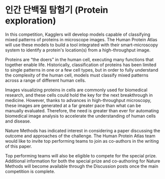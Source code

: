 # 인간 단백질 탐험기 (Protein exploration)

  In this competition, Kagglers will develop models capable of classifying mixed patterns of proteins in microscope images. The Human Protein Atlas will use these models to build a tool integrated with their smart-microscopy system to identify a protein's location(s) from a high-throughput image.
  
Proteins are “the doers” in the human cell, executing many functions that together enable life. Historically, classification of proteins has been limited to single patterns in one or a few cell types, but in order to fully understand the complexity of the human cell, models must classify mixed patterns across a range of different human cells.

Images visualizing proteins in cells are commonly used for biomedical research, and these cells could hold the key for the next breakthrough in medicine. However, thanks to advances in high-throughput microscopy, these images are generated at a far greater pace than what can be manually evaluated. Therefore, the need is greater than ever for automating biomedical image analysis to accelerate the understanding of human cells and disease.

 

Nature Methods has indicated interest in considering a paper discussing the outcome and approaches of the challenge. The Human Protein Atlas team would like to invite top performing teams to join as co-authors in the writing of this paper.

Top performing teams will also be eligible to compete for the special prize. Additional information for both the special prize and co-authoring for Nature Methods will become available through the Discussion posts once the main competition is complete.

 
